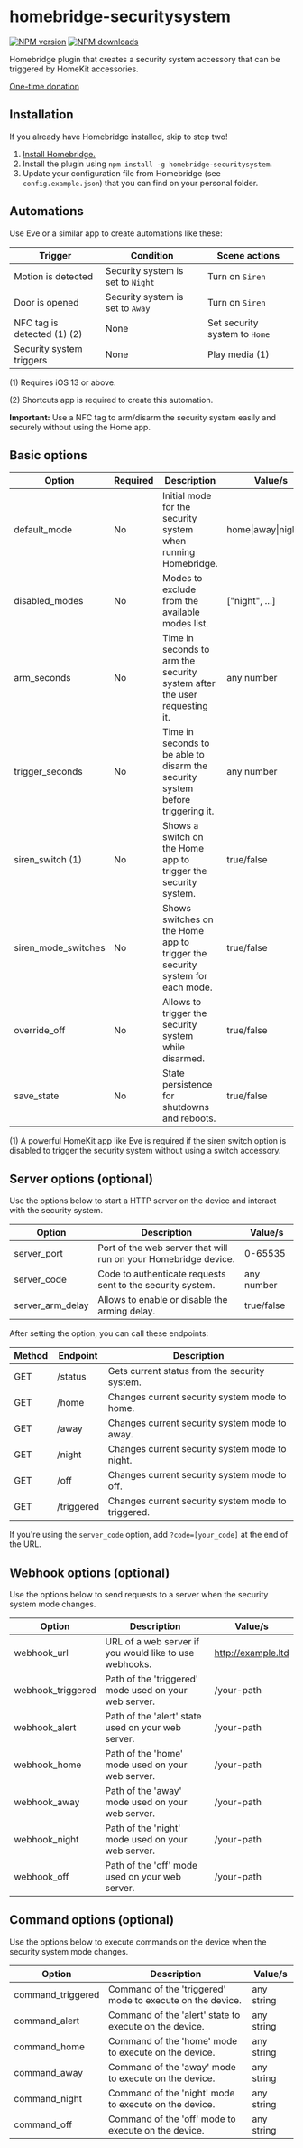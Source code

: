 # homebridge-securitysystem
[![NPM version](https://img.shields.io/npm/v/homebridge-securitysystem.svg)](https://www.npmjs.com/package/homebridge-securitysystem) [![NPM downloads](https://img.shields.io/npm/dt/homebridge-securitysystem.svg)](https://www.npmjs.com/package/homebridge-securitysystem)

Homebridge plugin that creates a security system accessory that can be triggered by HomeKit accessories.

[One-time donation](https://paypal.me/miguelripoll23)

## Installation
If you already have Homebridge installed, skip to step two!

1. [Install Homebridge.](https://github.com/nfarina/homebridge)
2. Install the plugin using `npm install -g homebridge-securitysystem`.
3. Update your configuration file from Homebridge (see `config.example.json`) that you can find on your personal folder.

## Automations
Use Eve or a similar app to create automations like these:

| Trigger                       | Condition                         | Scene actions                     |
|-------------------------------|-----------------------------------|-----------------------------------|
| Motion is detected            | Security system is set to `Night` | Turn on `Siren`                   |
| Door is opened                | Security system is set to `Away`  | Turn on `Siren`                   |
| NFC tag is detected (1) (2)   | None                              | Set security system to `Home`     |
| Security system triggers      | None                              | Play media (1)                    |

(1) Requires iOS 13 or above.

(2) Shortcuts app is required to create this automation.

**Important:** Use a NFC tag to arm/disarm the security system easily and securely without using the Home app.

## Basic options
| Option              | Required | Description                                                                    | Value/s                   |
|---------------------|----------|--------------------------------------------------------------------------------|---------------------------|
| default_mode        | No       | Initial mode for the security system when running Homebridge.                  | home\|away\|night\|off    |
| disabled_modes      | No       | Modes to exclude from the available modes list.                                | \["night", ...\]          |
| arm_seconds         | No       | Time in seconds to arm the security system after the user requesting it.       | any number                |
| trigger_seconds     | No       | Time in seconds to be able to disarm the security system before triggering it. | any number                |
| siren_switch (1)    | No       | Shows a switch on the Home app to trigger the security system.                 | true/false                |
| siren_mode_switches | No       | Shows switches on the Home app to trigger the security system for each mode.   | true/false                |
| override_off        | No       | Allows to trigger the security system while disarmed.                          | true/false                |
| save_state          | No       | State persistence for shutdowns and reboots.                                   | true/false                |

(1) A powerful HomeKit app like Eve is required if the siren switch option is disabled to trigger the security system without using a switch accessory.

## Server options (optional)
Use the options below to start a HTTP server on the device and interact with the security system.

| Option            | Description                                                                     | Value/s                |
|-------------------|---------------------------------------------------------------------------------|------------------------|
| server_port       | Port of the web server that will run on your Homebridge device.                 | 0-65535                |
| server_code       | Code to authenticate requests sent to the security system.                      | any number             |
| server_arm_delay  | Allows to enable or disable the arming delay.                                   | true/false             |

After setting the option, you can call these endpoints:

| Method | Endpoint                     | Description                                        |
|--------|------------------------------|----------------------------------------------------|
| GET    | /status                      | Gets current status from the security system.      |
| GET    | /home                        | Changes current security system mode to home.      |
| GET    | /away                        | Changes current security system mode to away.      |
| GET    | /night                       | Changes current security system mode to night.     |
| GET    | /off                         | Changes current security system mode to off.       |
| GET    | /triggered                   | Changes current security system mode to triggered. |

If you're using the `server_code` option, add `?code=[your_code]` at the end of the URL.

## Webhook options (optional)
Use the options below to send requests to a server when the security system mode changes.

| Option             | Description                                                                    | Value/s                |
|--------------------|--------------------------------------------------------------------------------| -----------------------|
| webhook_url        | URL of a web server if you would like to use webhooks.                         | http://example.ltd     |
| webhook_triggered  | Path of the 'triggered' mode used on your web server.                          | /your-path             |
| webhook_alert      | Path of the 'alert' state used on your web server.                             | /your-path             |
| webhook_home       | Path of the 'home' mode used on your web server.                               | /your-path             |
| webhook_away       | Path of the 'away' mode used on your web server.                               | /your-path             |
| webhook_night      | Path of the 'night' mode used on your web server.                              | /your-path             |
| webhook_off        | Path of the 'off' mode used on your web server.                                | /your-path             |

## Command options (optional)
Use the options below to execute commands on the device when the security system mode changes.

| Option             | Description                                                                    | Value/s                |
|--------------------|--------------------------------------------------------------------------------|------------------------|
| command_triggered  | Command of the 'triggered' mode to execute on the device.                      | any string             |
| command_alert      | Command of the 'alert' state to execute on the device.                         | any string             |
| command_home       | Command of the 'home' mode to execute on the device.                           | any string             |
| command_away       | Command of the 'away' mode to execute on the device.                           | any string             |
| command_night      | Command of the 'night' mode to execute on the device.                          | any string             |
| command_off        | Command of the 'off' mode to execute on the device.                            | any string             |
